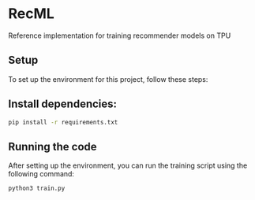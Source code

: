 # RecML
Reference implementation for training recommender models on TPU

## Setup

To set up the environment for this project, follow these steps:

## Install dependencies:
```bash
pip install -r requirements.txt
```

## Running the code

After setting up the environment, you can run the training script using the following command:

```bash
python3 train.py
```
